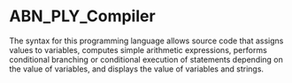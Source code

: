 # ABN_PLY_Compiler
The syntax for this programming language allows source code that assigns values to variables, computes simple arithmetic expressions, performs conditional branching or conditional execution of statements depending on the value of variables, and displays the value of variables and strings.
